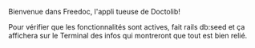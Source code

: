 Bienvenue dans Freedoc, l'appli tueuse de Doctolib!


Pour vérifier que les fonctionnalités sont actives, fait rails db:seed  et ça affichera sur le Terminal des infos qui montreront que tout est bien relié.

